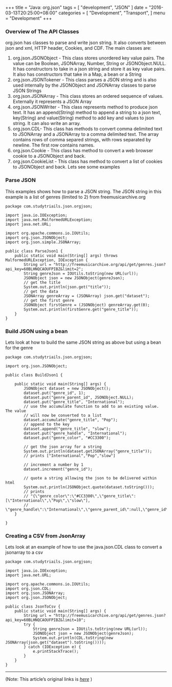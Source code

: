 
+++
title = "Java: org.json"
tags = [
    "development",
    "JSON"
]
date = "2016-03-13T20:25:00+08:00"
categories = [
    "Development",
    "Transport",
]
menu = "Development"
+++

### Overview of The API Classes

org.json has classes to parse and write json string. It also converts between json and xml, HTTP header, Cookies, and CDF. The main classes are:

1. org.json.JSONObject - This class stores unordered key value pairs. The value can be Boolean, JSONArray, Number, String or JSONObject.NULL. It has constructors to take in a json string and store it as key value pairs. It also has constructors that take in a Map, a bean or a String
2. org.json.JSONTokener - This class parses a JSON string and is also used internally by the JSONObject and JSONArray classes to parse JSON Strings
3. org.json.JSONArray - This class stores an ordered sequence of values. Externally it represents a JSON Array
4. org.json.JSONWriter - This class represents method to produce json text. It has an append(String) method to append a string to a json text, key(String) and value(String) method to add key and values to json string. It can also write an array.
5. org.json.CDL- This class has methods to convert comma delimited text to JSONArray and a JSONArray to a comma delimited text. The array contains rows of comma separed strings, with rows separated by newline. The first row contains names.
6. org.json.Cookie - This class has method to convert a web browser cookie to a JSONObject and back.
7. org.json.CookieList - This class has method to convert a list of cookies to JSONObject and back.
Lets see some examples

### Parse JSON

This examples shows how to parse a JSON string. The JSON string in this example is a list of genres (limited to 2) from freemusicarchive.org
<!--more-->
```
package com.studytriails.json.orgjson;

import java.io.IOException;
import java.net.MalformedURLException;
import java.net.URL;

import org.apache.commons.io.IOUtils;
import org.json.JSONObject;
import org.json.simple.JSONArray;

public class ParseJson1 {
	public static void main(String[] args) throws MalformedURLException, IOException {
		String url = "http://freemusicarchive.org/api/get/genres.json?api_key=60BLHNQCAOUFPIBZ&limit=2";
		String genreJson = IOUtils.toString(new URL(url));
		JSONObject json = new JSONObject(genreJson);
		// get the title
		System.out.println(json.get("title"));
		// get the data
		JSONArray genreArray = (JSONArray) json.get("dataset");
		// get the first genre
		JSONObject firstGenre = (JSONObject) genreArray.get(0);
		System.out.println(firstGenre.get("genre_title"));
	}
}
```
### Build JSON using a bean

Lets look at how to build the same JSON string as above but using a bean for the genre
```
package com.studytriails.json.orgjson;

import org.json.JSONObject;

public class BuildJson1 {

	public static void main(String[] args) {
		JSONObject dataset = new JSONObject();
		dataset.put("genre_id", 1);
		dataset.put("genre_parent_id", JSONObject.NULL);
		dataset.put("genre_title", "International");
		// use the accumulate function to add to an existing value. The value
		// will now be converted to a list
		dataset.accumulate("genre_title", "Pop");
		// append to the key
		dataset.append("genre_title", "slow");
		dataset.put("genre_handle", "International");
		dataset.put("genre_color", "#CC3300");

		// get the json array for a string
		System.out.println(dataset.getJSONArray("genre_title"));
		// prints ["International","Pop","slow"]

		// increment a number by 1
		dataset.increment("genre_id");

		// quote a string allowing the json to be delivered within html
		System.out.println(JSONObject.quote(dataset.toString()));
		// prints
		// "{\"genre_color\":\"#CC3300\",\"genre_title\":[\"International\",\"Pop\",\"slow\"],
		// \"genre_handle\":\"International\",\"genre_parent_id\":null,\"genre_id\":2}"
	}

}
```
### Creating a CSV from JsonArray

Lets look at an example of how to use the java.json.CDL class to convert a jsonarray to a csv
```
package com.studytriails.json.orgjson;

import java.io.IOException;
import java.net.URL;

import org.apache.commons.io.IOUtils;
import org.json.CDL;
import org.json.JSONArray;
import org.json.JSONObject;

public class JsonToCsv {
	public static void main(String[] args) {
		String url = "http://freemusicarchive.org/api/get/genres.json?api_key=60BLHNQCAOUFPIBZ&limit=10";
		try {
			String genreJson = IOUtils.toString(new URL(url));
			JSONObject json = new JSONObject(genreJson);
			System.out.println(CDL.toString(new JSONArray(json.get("dataset").toString())));
		} catch (IOException e) {
			e.printStackTrace();
		}
	}
}
```

------------------

(Note: This article’s original links is [*here*](http://www.studytrails.com/java/json/java-org-json.jsp "Java - org.json") )
